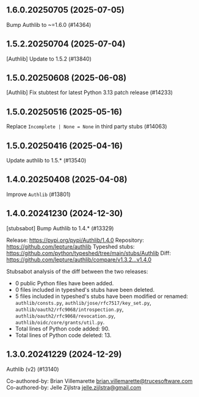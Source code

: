 ## 1.6.0.20250705 (2025-07-05)

Bump Authlib to ~=1.6.0 (#14364)

## 1.5.2.20250704 (2025-07-04)

[Authlib] Update to 1.5.2 (#13840)

## 1.5.0.20250608 (2025-06-08)

[Authlib] Fix stubtest for latest Python 3.13 patch release (#14233)

## 1.5.0.20250516 (2025-05-16)

Replace `Incomplete | None = None` in third party stubs (#14063)

## 1.5.0.20250416 (2025-04-16)

Update authlib to 1.5.* (#13540)

## 1.4.0.20250408 (2025-04-08)

Improve `Authlib` (#13801)

## 1.4.0.20241230 (2024-12-30)

[stubsabot] Bump Authlib to 1.4.* (#13329)

Release: https://pypi.org/pypi/Authlib/1.4.0
Repository: https://github.com/lepture/authlib
Typeshed stubs: https://github.com/python/typeshed/tree/main/stubs/Authlib
Diff: https://github.com/lepture/authlib/compare/v1.3.2...v1.4.0

Stubsabot analysis of the diff between the two releases:
 - 0 public Python files have been added.
 - 0 files included in typeshed's stubs have been deleted.
 - 5 files included in typeshed's stubs have been modified or renamed: `authlib/consts.py`, `authlib/jose/rfc7517/key_set.py`, `authlib/oauth2/rfc9068/introspection.py`, `authlib/oauth2/rfc9068/revocation.py`, `authlib/oidc/core/grants/util.py`.
 - Total lines of Python code added: 90.
 - Total lines of Python code deleted: 13.

## 1.3.0.20241229 (2024-12-29)

Authlib (v2) (#13140)

Co-authored-by: Brian Villemarette <brian.villemarette@trucesoftware.com>
Co-authored-by: Jelle Zijlstra <jelle.zijlstra@gmail.com>

